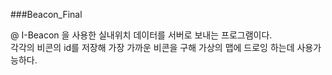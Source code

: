 ###Beacon_Final
>
@ I-Beacon 을 사용한 실내위치 데이터를 서버로 보내는 프로그램이다.<br>
각각의 비콘의 id를 저장해 가장 가까운 비콘을 구해 가상의 맵에 드로잉 하는데 사용가능하다.